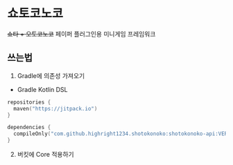 # 쇼토코노코
~~쇼타 + 오토코노코~~
페이퍼 플러그인용 미니게임 프레임워크

## 쓰는법
1. Gradle에 의존성 가져오기
* Gradle Kotlin DSL
```kotlin
repositories {
  maven("https://jitpack.io")
}

dependencies {
  compileOnly("com.github.highright1234.shotokonoko:shotokonoko-api:VERSION")
}
```
2. 버킷에 Core 적용하기
